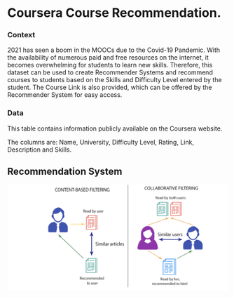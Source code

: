 # Coursera Course Recommendation.

### Context

2021 has seen a boom in the MOOCs due to the Covid-19 Pandemic. With the availability of numerous paid and free resources on the internet, it becomes overwhelming for students to learn new skills. Therefore, this dataset can be used to create Recommender Systems and recommend courses to students based on the Skills and Difficulty Level entered by the student. The Course Link is also provided, which can be offered by the Recommender System for easy access.

### Data
This table contains information publicly available on the Coursera website. 

The columns are: Name, University, Difficulty Level, Rating, Link, Description and Skills.

## Recommendation System

![alt text](image.png)


